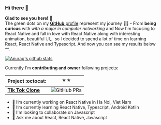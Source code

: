 ### Hi there 👋
**Glad to see you here!** :star_struck: <br> The green dots on my [**GitHub** profile](https://github.com/tunm1228?tab=repositories) represent my journey :running_man: - From **being curious** with *with a major in computer networking* and Now I'm focusing to React Native and fall in love with React Native along with interesting animation, beautiful UI,.. so I decided to spend a lot of time on learning React, React Native and Typescript. And now you can see my results below ^^.

[![Anurag's github stats](https://github-readme-stats.vercel.app/api?username=tunm1228&show_icons=true&theme=transparent)](https://github.com/anuraghazra/github-readme-stats)


Currently I'm **contributing and owner** following projects:

|      Project :octocat:   |    :star: :star: |
|-------------|----------|
| [**Tik Tok Clone**](https://github.com/tunm1228/react-native-play-video-flatlist) | ![GitHub PRs](https://img.shields.io/github/stars/tunm1228/react-native-play-video-flatlist?style=flat&logo=github)
<!-- <sup>**[Click here](https://github.com/iamvucms/jobtweets/blob/master/PROJECTS.md)** *to view my other projects.</sup>* -->

- 🔭 I’m currently working on React Native in Ha Noi, Viet Nam
- 🌱 I’m currently learning React Native, Typescript, Android Kotlin
- 👯 I'm looking to collaborate on Javascript
- 💬 Ask me about React, React Native, Javascript
<!-- - 😄 Pronouns: ... -->
<!--
GitHub profile.

Here are some ideas to get you started:

- 🔭 I’m currently working on ...
- 🌱 I’m currently learning ...
- 👯 I’m looking to collaborate on ...
- 🤔 I’m looking for help with ...
- 💬 Ask me about ...
- 📫 How to reach me: ...
- 😄 Pronouns: ...
- ⚡ Fun fact: ...
-->
